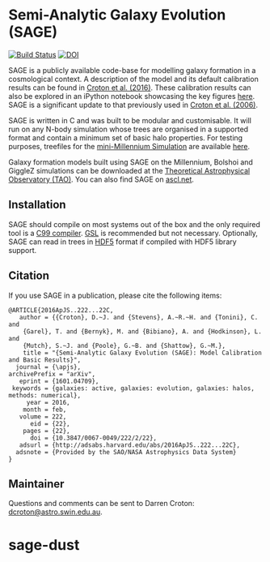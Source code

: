 # Semi-Analytic Galaxy Evolution (SAGE)

[![Build Status](https://travis-ci.org/manodeep/sage.svg?branch=lhvt)](https://travis-ci.org/manodeep/sage)
[![DOI](https://zenodo.org/badge/13542/darrencroton/sage.svg)](https://zenodo.org/badge/latestdoi/13542/darrencroton/sage)

SAGE is a publicly available code-base for modelling galaxy formation in a cosmological context. A description of the model and its default calibration results can be found in [Croton et al. (2016)](http://arxiv.org/abs/1601.04709). These calibration results can also be explored in an iPython notebook showcasing the key figures [here](https://github.com/darrencroton/sage/blob/master/output/SAGE_MM.ipynb). SAGE is a significant update to that previously used in [Croton et al. (2006)](http://arxiv.org/abs/astro-ph/0508046).

SAGE is written in C and was built to be modular and customisable. It will run on any N-body simulation whose trees are organised in a supported format and contain a minimum set of basic halo properties. For testing purposes, treefiles for the [mini-Millennium Simulation](http://arxiv.org/abs/astro-ph/0504097) are available [here](https://data-portal.hpc.swin.edu.au/dataset/mini-millennium-simulation). 

Galaxy formation models built using SAGE on the Millennium, Bolshoi and GiggleZ simulations can be downloaded at the [Theoretical Astrophysical Observatory (TAO)](https://tao.asvo.org.au/). You can also find SAGE on [ascl.net](http://ascl.net/1601.006).

## Installation 

SAGE should compile on most systems out of the box and the only required tool is a [C99  compiler](https://en.wikipedia.org/wiki/C99). [GSL](http://www.gnu.org/software/gsl/) is recommended but not necessary. Optionally, SAGE can read in trees in [HDF5](https://support.hdfgroup.org/HDF5/) format if compiled with HDF5 library support.

## Citation

If you use SAGE in a publication, please cite the following items:

```
@ARTICLE{2016ApJS..222...22C,
   author = {{Croton}, D.~J. and {Stevens}, A.~R.~H. and {Tonini}, C. and 
	{Garel}, T. and {Bernyk}, M. and {Bibiano}, A. and {Hodkinson}, L. and 
	{Mutch}, S.~J. and {Poole}, G.~B. and {Shattow}, G.~M.},
    title = "{Semi-Analytic Galaxy Evolution (SAGE): Model Calibration and Basic Results}",
  journal = {\apjs},
archivePrefix = "arXiv",
   eprint = {1601.04709},
 keywords = {galaxies: active, galaxies: evolution, galaxies: halos, methods: numerical},
     year = 2016,
    month = feb,
   volume = 222,
      eid = {22},
    pages = {22},
      doi = {10.3847/0067-0049/222/2/22},
   adsurl = {http://adsabs.harvard.edu/abs/2016ApJS..222...22C},
  adsnote = {Provided by the SAO/NASA Astrophysics Data System}
}
```


## Maintainer 

Questions and comments can be sent to Darren Croton: dcroton@astro.swin.edu.au.
# sage-dust
